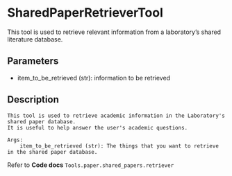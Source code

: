 # SharedPaperRetrieverTool

This tool is used to retrieve relevant information from a laboratory’s shared literature database.

## Parameters
- item_to_be_retrieved (str): information to be retrieved

## Description
```text
This tool is used to retrieve academic information in the Laboratory's shared paper database.
It is useful to help answer the user's academic questions.

Args:
    item_to_be_retrieved (str): The things that you want to retrieve in the shared paper database.
```

Refer to **Code docs** `Tools.paper.shared_papers.retriever`